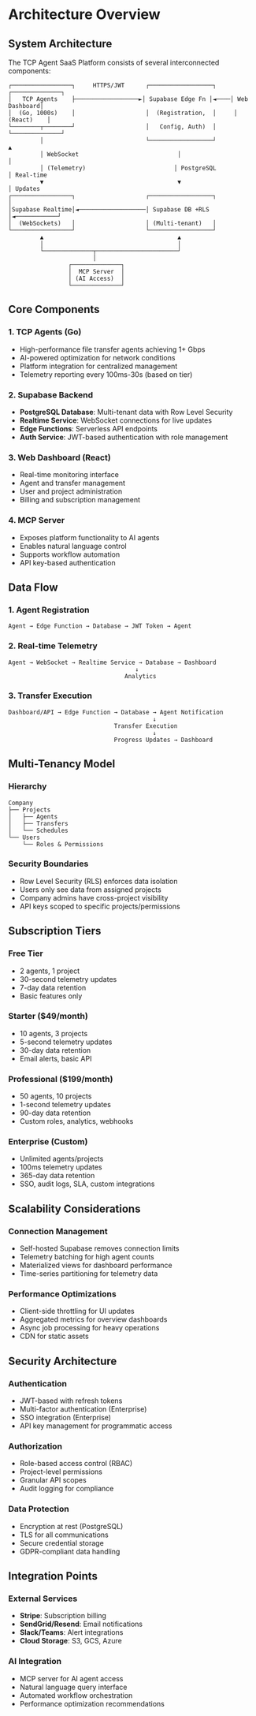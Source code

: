 # Architecture Overview

## System Architecture

The TCP Agent SaaS Platform consists of several interconnected components:

```
┌─────────────────┐     HTTPS/JWT      ┌──────────────────┐     ┌──────────────┐
│   TCP Agents    ├──────────────────►│ Supabase Edge Fn │◄────│ Web Dashboard│
│  (Go, 1000s)    │                    │  (Registration,  │     │   (React)    │
└────────┬────────┘                    │   Config, Auth)  │     └──────────────┘
         │                             └──────────────────┘              ▲
         │ WebSocket                            │                        │
         │ (Telemetry)                         │ PostgreSQL              │ Real-time
         ▼                                      ▼                        │ Updates
┌─────────────────┐                    ┌──────────────────┐             │
│Supabase Realtime│◄───────────────────│ Supabase DB +RLS │◄────────────┘
│  (WebSockets)   │                    │ (Multi-tenant)   │
└─────────────────┘                    └──────────────────┘
         ▲                                      ▲
         │                                      │
         └──────────────┬───────────────────────┘
                        │
                 ┌──────────────┐
                 │  MCP Server  │
                 │ (AI Access)  │
                 └──────────────┘
```

## Core Components

### 1. TCP Agents (Go)
- High-performance file transfer agents achieving 1+ Gbps
- AI-powered optimization for network conditions
- Platform integration for centralized management
- Telemetry reporting every 100ms-30s (based on tier)

### 2. Supabase Backend
- **PostgreSQL Database**: Multi-tenant data with Row Level Security
- **Realtime Service**: WebSocket connections for live updates
- **Edge Functions**: Serverless API endpoints
- **Auth Service**: JWT-based authentication with role management

### 3. Web Dashboard (React)
- Real-time monitoring interface
- Agent and transfer management
- User and project administration
- Billing and subscription management

### 4. MCP Server
- Exposes platform functionality to AI agents
- Enables natural language control
- Supports workflow automation
- API key-based authentication

## Data Flow

### 1. Agent Registration
```
Agent → Edge Function → Database → JWT Token → Agent
```

### 2. Real-time Telemetry
```
Agent → WebSocket → Realtime Service → Database → Dashboard
                                    ↓
                                 Analytics
```

### 3. Transfer Execution
```
Dashboard/API → Edge Function → Database → Agent Notification
                                         ↓
                              Transfer Execution
                                         ↓
                              Progress Updates → Dashboard
```

## Multi-Tenancy Model

### Hierarchy
```
Company
├── Projects
│   ├── Agents
│   ├── Transfers
│   └── Schedules
└── Users
    └── Roles & Permissions
```

### Security Boundaries
- Row Level Security (RLS) enforces data isolation
- Users only see data from assigned projects
- Company admins have cross-project visibility
- API keys scoped to specific projects/permissions

## Subscription Tiers

### Free Tier
- 2 agents, 1 project
- 30-second telemetry updates
- 7-day data retention
- Basic features only

### Starter ($49/month)
- 10 agents, 3 projects
- 5-second telemetry updates
- 30-day data retention
- Email alerts, basic API

### Professional ($199/month)
- 50 agents, 10 projects
- 1-second telemetry updates
- 90-day data retention
- Custom roles, analytics, webhooks

### Enterprise (Custom)
- Unlimited agents/projects
- 100ms telemetry updates
- 365-day data retention
- SSO, audit logs, SLA, custom integrations

## Scalability Considerations

### Connection Management
- Self-hosted Supabase removes connection limits
- Telemetry batching for high agent counts
- Materialized views for dashboard performance
- Time-series partitioning for telemetry data

### Performance Optimizations
- Client-side throttling for UI updates
- Aggregated metrics for overview dashboards
- Async job processing for heavy operations
- CDN for static assets

## Security Architecture

### Authentication
- JWT-based with refresh tokens
- Multi-factor authentication (Enterprise)
- SSO integration (Enterprise)
- API key management for programmatic access

### Authorization
- Role-based access control (RBAC)
- Project-level permissions
- Granular API scopes
- Audit logging for compliance

### Data Protection
- Encryption at rest (PostgreSQL)
- TLS for all communications
- Secure credential storage
- GDPR-compliant data handling

## Integration Points

### External Services
- **Stripe**: Subscription billing
- **SendGrid/Resend**: Email notifications
- **Slack/Teams**: Alert integrations
- **Cloud Storage**: S3, GCS, Azure

### AI Integration
- MCP server for AI agent access
- Natural language query interface
- Automated workflow orchestration
- Performance optimization recommendations